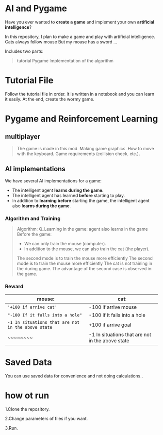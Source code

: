 # AI and Pygame

Have you ever wanted to **create a game** and implement your own **artificial intelligence**?

In this repository, I plan to make a game and play with artificial intelligence. Cats always follow mouse But my mouse has a sword ...

Includes two parts:
> tutorial Pygame
> Implementation of the algorithm

# Tutorial File

Follow the tutorial file in order. It is written in a notebook and you can learn it easily. At the end, create the wormy game.

# Pygame and Reinforcement Learning

## multiplayer

>The game is made in this mod.
>Making game graphics.
>How to move with the keyboard.
>Game requirements (collision check, etc.).

## AI implementations

We have several AI implementations for a game:

- The intelligent agent **learns during the game**.
- The intelligent agent has learned **before** starting to play.
- In addition to **learning before** starting the game, the intelligent agent also **learns during the game**.

### Algorithm and Training

>Algorithm: Q_Learning
>in the game: agent also learns in the game
>Before the game:
>- We can only train the mouse (computer).
>- In addition to the mouse, we can also train the cat (the player).
> 
> The second mode is to train the mouse more efficiently The second mode is to train the mouse more efficiently
The cat is not training in the during game.
The advantage of the second case is observed in the game.

### Reward

|mouse:                                             |cat:                         |
|---------------------------------------------------|-----------------------------|
|`'+100 if arrive cat'`                             |-100 if arrive mouse            |
|`"-100 If it falls into a hole"`                   |-100 If it falls into a hole            |
|`-1 In situations that are not in the above state` |+100 if arrive goal|
 |~~~~~~~~|-1 In situations that are not in the above state|


# Saved Data

You can use saved data for convenience and not doing calculations..

# how ot run

1.Clone the repository.

2.Change parameters of  files if you want.

3.Run. 


